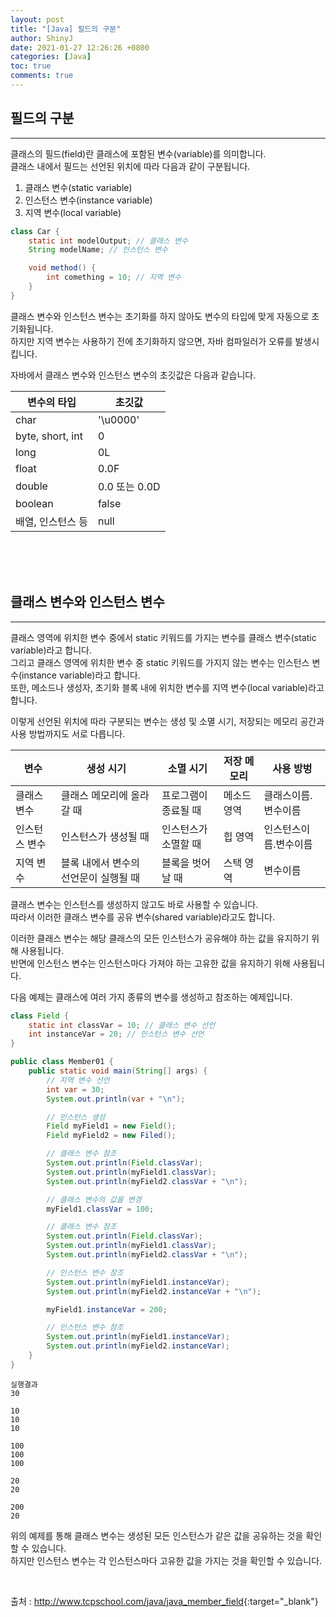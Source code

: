 ```yaml
---
layout: post
title: "[Java] 필드의 구분"
author: ShinyJ
date: 2021-01-27 12:26:26 +0800
categories: [Java]
toc: true
comments: true
---
```


## 필드의 구분
---

클래스의 필드(field)란 클래스에 포함된 변수(variable)를 의미합니다.<br>
클래스 내에서 필드는 선언된 위치에 따라 다음과 같이 구분됩니다.

1. 클래스 변수(static variable)
2. 인스턴스 변수(instance variable)
3. 지역 변수(local variable)

```java
class Car {
    static int modelOutput; // 클래스 변수
    String modelName; // 인스턴스 변수

    void method() {
        int comething = 10; // 지역 변수
    }
}
```

클래스 변수와 인스턴스 변수는 초기화를 하지 않아도 변수의 타입에 맞게 자동으로 초기화됩니다.<br>
하지만 지역 변수는 사용하기 전에 초기화하지 않으면, 자바 컴파일러가 오류를 발생시킵니다.

자바에서 클래스 변수와 인스턴스 변수의 초깃값은 다음과 같습니다.

<table>
    <thead>
        <tr>
            <th>변수의 타입</th>
            <th>초깃값</th>
        </tr>
    </thead>
    <tbody>
        <tr>
            <td>char</td>
            <td>'\u0000'</td>
        </tr>
        <tr>
            <td>byte, short, int</td>
            <td>0</td>
        </tr>
        <tr>
            <td>long</td>
            <td>0L</td>
        </tr>
        <tr>
            <td>float</td>
            <td>0.0F</td>
        </tr>
        <tr>
            <td>double</td>
            <td>0.0 또는 0.0D</td>
        </tr>
        <tr>
            <td>boolean</td>
            <td>false</td>
        </tr>
        <tr>
            <td>배열, 인스턴스 등</td>
            <td>null</td>
        </tr>
    </tbody>
</table>

<br><br><br>

## 클래스 변수와 인스턴스 변수
---

클래스 영역에 위치한 변수 중에서 static 키워드를 가지는 변수를 클래스 변수(static variable)라고 합니다.<br>
그리고 클래스 영역에 위치한 변수 중 static 키워드를 가지지 않는 변수는 인스턴스 변수(instance variable)라고 합니다.<br>
또한, 메소드나 생성자, 초기화 블록 내에 위치한 변수를 지역 변수(local variable)라고 합니다.

이렇게 선언된 위치에 따라 구분되는 변수는 생성 및 소멸 시기, 저장되는 메모리 공간과 사용 방법까지도 서로 다릅니다.

<table>
    <thead>
        <tr>
            <th>변수</th>
            <th>생성 시기</th>
            <th>소멸 시기</th>
            <th>저장 메모리</th>
            <th>사용 방벙</th>
        </tr>
    </thead>
    <tbody>
        <tr>
            <td>클래스 변수</td>
            <td>클래스 메모리에 올라갈 때</td>
            <td>프로그램이 종료될 때</td>
            <td>메소드 영역</td>
            <td>클래스이름.변수이름</td>
        </tr>
        <tr>
            <td>인스턴스 변수</td>
            <td>인스턴스가 생성될 때</td>
            <td>인스턴스가 소멸할 때</td>
            <td>힙 영역</td>
            <td>인스턴스이름.변수이름</td>
        </tr>
        <tr>
            <td>지역 변수</td>
            <td>블록 내에서 변수의 선언문이 실행될 때</td>
            <td>블록을 벗어날 때</td>
            <td>스택 영역</td>
            <td>변수이름</td>
        </tr>
    </tbody>
</table>

클래스 변수는 인스턴스를 생성하지 않고도 바로 사용할 수 있습니다.<br>
따라서 이러한 클래스 변수를 공유 변수(shared variable)라고도 합니다.

이러한 클래스 변수는 해당 클래스의 모든 인스턴스가 공유해야 하는 값을 유지하기 위해 사용됩니다.<br>
반면에 인스턴스 변수는 인스턴스마다 가져야 하는 고유한 값을 유지하기 위해 사용됩니다.

다음 예제는 클래스에 여러 가지 종류의 변수를 생성하고 참조하는 예제입니다.

```java
class Field {
    static int classVar = 10; // 클래스 변수 선언
    int instanceVar = 20; // 인스턴스 변수 선언
}

public class Member01 {
    public static void main(String[] args) {
        // 지역 변수 선언
        int var = 30;
        System.out.println(var + "\n");

        // 인스턴스 생성
        Field myField1 = new Field();
        Field myField2 = new Filed(); 

        // 클래스 변수 참조
        System.out.println(Field.classVar);
        System.out.println(myField1.classVar);
        System.out.println(myField2.classVar + "\n");

        // 클래스 변수의 값을 변경
        myField1.classVar = 100;

        // 클래스 변수 참조
        System.out.println(Field.classVar);
        System.out.println(myField1.classVar);
        System.out.println(myField2.classVar + "\n");

        // 인스턴스 변수 참조
        System.out.println(myField1.instanceVar);
        System.out.println(myField2.instanceVar + "\n");

        myField1.instanceVar = 200;

        // 인스턴스 변수 참조
        System.out.println(myField1.instanceVar);
        System.out.println(myField2.instanceVar);
    }
}
```

```
실행결과
30

10
10
10

100
100
100

20
20

200
20
```

위의 예제를 통해 클래스 변수는 생성된 모든 인스턴스가 같은 값을 공유하는 것을 확인할 수 있습니다.<br>
하지만 인스턴스 변수는 각 인스턴스마다 고유한 값을 가지는 것을 확인할 수 있습니다.


<br>

출처 : <http://www.tcpschool.com/java/java_member_field>{:target="_blank"}